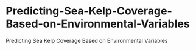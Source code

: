 # Predicting-Sea-Kelp-Coverage-Based-on-Environmental-Variables
Predicting Sea Kelp Coverage Based on Environmental Variables
